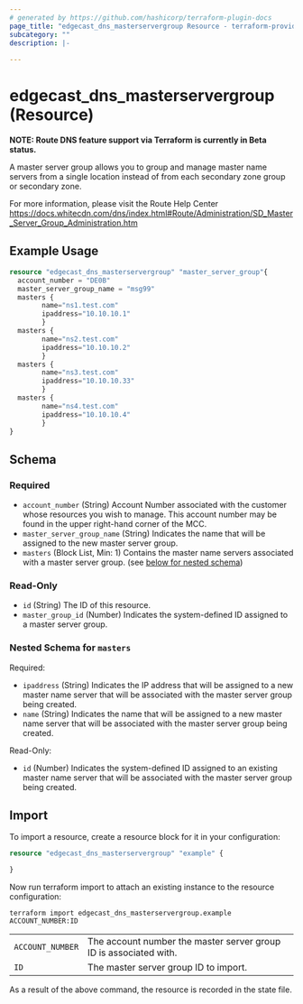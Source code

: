 ```yaml
---
# generated by https://github.com/hashicorp/terraform-plugin-docs
page_title: "edgecast_dns_masterservergroup Resource - terraform-provider-edgecast"
subcategory: ""
description: |-
  
---
```


# edgecast_dns_masterservergroup (Resource)
**NOTE: Route DNS feature support via Terraform is currently in Beta status.**

A master server group allows you to group and manage master name servers from a 
single location instead of from each secondary zone group or secondary zone.

For more information, please visit the Route Help Center
https://docs.whitecdn.com/dns/index.html#Route/Administration/SD_Master_Server_Group_Administration.htm

## Example Usage

```terraform
resource "edgecast_dns_masterservergroup" "master_server_group"{
  account_number = "DE0B"
  master_server_group_name = "msg99"
  masters {
        name="ns1.test.com"
        ipaddress="10.10.10.1"
        }
  masters {
        name="ns2.test.com"
        ipaddress="10.10.10.2"
        }
  masters {
        name="ns3.test.com"
        ipaddress="10.10.10.33"
        }
  masters {
        name="ns4.test.com"
        ipaddress="10.10.10.4"
        } 
}
```

<!-- schema generated by tfplugindocs -->
## Schema

### Required

- `account_number` (String) Account Number associated with the customer whose 
				resources you wish to manage. This account number may be found 
				in the upper right-hand corner of the MCC.
- `master_server_group_name` (String) Indicates the name that will be assigned to the 
				new master server group.
- `masters` (Block List, Min: 1) Contains the master name servers associated with 
				a master server group. (see [below for nested schema](#nestedblock--masters))

### Read-Only

- `id` (String) The ID of this resource.
- `master_group_id` (Number) Indicates the system-defined ID assigned to a 
				master server group.

<a id="nestedblock--masters"></a>
### Nested Schema for `masters`

Required:

- `ipaddress` (String) Indicates the IP address that will be 
							assigned to a new master name server that will be 
							associated with the master server group being 
							created.
- `name` (String) Indicates the name that will be 
							assigned to a new master name server that will be 
							associated with the master server group being 
							created.

Read-Only:

- `id` (Number) Indicates the system-defined ID 
							assigned to an existing master name server that will 
							be associated with the master server group being 
							created.




## Import

To import a resource, create a resource block for it in your configuration:

```terraform
resource "edgecast_dns_masterservergroup" "example" {

}
```

Now run terraform import to attach an existing instance to the resource configuration:

```shell
terraform import edgecast_dns_masterservergroup.example ACCOUNT_NUMBER:ID
```
|                 |                                                                   |
|:----------------|-------------------------------------------------------------------|
| `ACCOUNT_NUMBER`  | The account number the master server group ID is associated with. |
| `ID` | The master server group ID to import.                             |

As a result of the above command, the resource is recorded in the state file.

